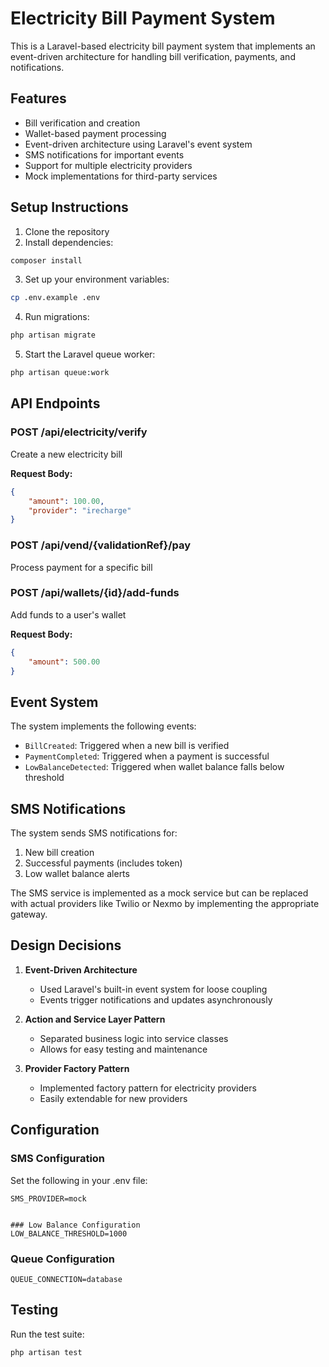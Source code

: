 # Electricity Bill Payment System

This is a Laravel-based electricity bill payment system that implements an event-driven architecture for handling bill
verification, payments, and notifications.

## Features

- Bill verification and creation
- Wallet-based payment processing
- Event-driven architecture using Laravel's event system
- SMS notifications for important events
- Support for multiple electricity providers
- Mock implementations for third-party services

## Setup Instructions

1. Clone the repository
2. Install dependencies:

```bash
composer install
```

3. Set up your environment variables:

```bash
cp .env.example .env
```

4. Run migrations:

```bash
php artisan migrate
```

5. Start the Laravel queue worker:

```bash
php artisan queue:work
```

## API Endpoints

### POST /api/electricity/verify

Create a new electricity bill

**Request Body:**

```json
{
    "amount": 100.00,
    "provider": "irecharge"
}
```

### POST /api/vend/{validationRef}/pay

Process payment for a specific bill

### POST /api/wallets/{id}/add-funds

Add funds to a user's wallet

**Request Body:**

```json
{
    "amount": 500.00
}
```

## Event System

The system implements the following events:

- `BillCreated`: Triggered when a new bill is verified
- `PaymentCompleted`: Triggered when a payment is successful
- `LowBalanceDetected`: Triggered when wallet balance falls below threshold

## SMS Notifications

The system sends SMS notifications for:

1. New bill creation
2. Successful payments (includes token)
3. Low wallet balance alerts

The SMS service is implemented as a mock service but can be replaced with actual providers like Twilio or Nexmo by
implementing the appropriate gateway.

## Design Decisions

1. **Event-Driven Architecture**
    - Used Laravel's built-in event system for loose coupling
    - Events trigger notifications and updates asynchronously

2. **Action and Service Layer Pattern**
    - Separated business logic into service classes
    - Allows for easy testing and maintenance

3. **Provider Factory Pattern**
    - Implemented factory pattern for electricity providers
    - Easily extendable for new providers

## Configuration

### SMS Configuration

Set the following in your .env file:

```
SMS_PROVIDER=mock


### Low Balance Configuration
LOW_BALANCE_THRESHOLD=1000
```

### Queue Configuration

```
QUEUE_CONNECTION=database
```

## Testing

Run the test suite:

```bash
php artisan test
```
